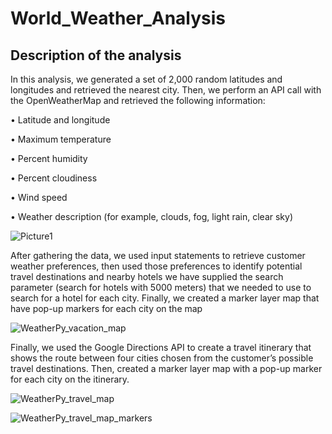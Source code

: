 # World_Weather_Analysis
## Description of the analysis

In this analysis, we generated a set of 2,000 random latitudes and longitudes and retrieved the nearest city. Then, we perform an API call with the OpenWeatherMap and retrieved the following information:

 •	Latitude and longitude
 
 •	Maximum temperature
 
 •	Percent humidity
 
 •	Percent cloudiness
 
 •	Wind speed
 
 •	Weather description (for example, clouds, fog, light rain, clear sky)

![Picture1](https://user-images.githubusercontent.com/66279829/159218322-adaa52f5-e2e0-45de-af00-5ff37bd43b79.png)

After gathering the data, we used input statements to retrieve customer weather preferences, then used those preferences to identify potential travel destinations and nearby hotels we have supplied the search parameter (search for hotels with 5000 meters) that we needed to use to search for a hotel for each city. Finally, we created a marker layer map that have pop-up markers for each city on the map

![WeatherPy_vacation_map](https://user-images.githubusercontent.com/66279829/159218236-c68bd7ba-3923-401c-8d88-8e05dc580d99.png)
 

Finally, we used the Google Directions API to create a travel itinerary that shows the route between four cities chosen from the customer’s possible travel destinations. Then, created a marker layer map with a pop-up marker for each city on the itinerary.

![WeatherPy_travel_map](https://user-images.githubusercontent.com/66279829/159218193-fbc5c7db-5a77-4ab3-aea9-e393d2bbccd4.png)

![WeatherPy_travel_map_markers](https://user-images.githubusercontent.com/66279829/159218151-88131f53-e80f-4dda-b5f9-69fe559c9b29.png) 


